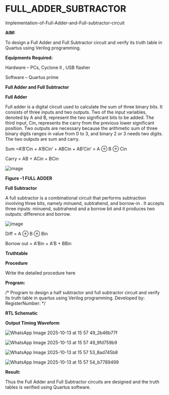 # FULL_ADDER_SUBTRACTOR

Implementation-of-Full-Adder-and-Full-subtractor-circuit

**AIM:**

To design a Full Adder and Full Subtractor circuit and verify its truth table in Quartus using Verilog programming.

**Equipments Required:**

Hardware – PCs, Cyclone II , USB flasher

Software – Quartus prime

**Full Adder and Full Subtractor**

**Full Adder**

Full adder is a digital circuit used to calculate the sum of three binary bits. It consists of three inputs and two outputs. Two of the input variables, denoted by A and B, represent the two significant bits to be added. The third input, Cin, represents the carry from the previous lower significant position. Two outputs are necessary because the arithmetic sum of three binary digits ranges in value from 0 to 3, and binary 2 or 3 needs two digits. The two outputs are sum and carry.

Sum =A’B’Cin + A’BCin’ + ABCin + AB’Cin’ = A ⊕ B ⊕ Cin 

Carry = AB + ACin + BCin

![image](https://github.com/naavaneetha/FULL_ADDER_SUBTRACTOR/assets/154305477/0f30ba51-5ffb-4198-845f-18e054f675e7)

**Figure -1 FULL ADDER**

**Full Subtractor**

A full subtractor is a combinational circuit that performs subtraction involving three bits, namely minuend, subtrahend, and borrow-in . It accepts three inputs: minuend, subtrahend and a borrow bit and it produces two outputs: difference and borrow.

![image](https://github.com/naavaneetha/FULL_ADDER_SUBTRACTOR/assets/154305477/02b24f51-ab51-4304-9ad6-7b81ffc1ead5)

Diff = A ⊕ B ⊕ Bin 

Borrow out = A'Bin + A'B + BBin

**Truthtable**

**Procedure**

Write the detailed procedure here

**Program:**

/* Program to design a half subtractor and full subtractor circuit and verify its truth table in quartus using Verilog programming. Developed by: RegisterNumber:
*/

**RTL Schematic**

**Output Timing Waveform**





![WhatsApp Image 2025-10-13 at 15 57 49_2b46b77f](https://github.com/user-attachments/assets/00463a5e-fcb5-48bb-9c2a-af37cfd1144f)




![WhatsApp Image 2025-10-13 at 15 57 49_9fd759b9](https://github.com/user-attachments/assets/0bb8d292-818d-4bec-8fdf-aedcf86a03a3)






![WhatsApp Image 2025-10-13 at 15 57 53_8ad745b8](https://github.com/user-attachments/assets/2bd5a171-b845-41d5-a4e5-81181b892423)




![WhatsApp Image 2025-10-13 at 15 57 54_b7789499](https://github.com/user-attachments/assets/1150a0a6-b01d-4066-9dd8-0681ca9e165e)







**Result:**

Thus the Full Adder and Full Subtractor circuits are designed and the truth tables is verified using Quartus software.



